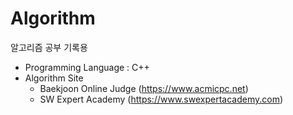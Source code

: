 # Algorithm
알고리즘 공부 기록용

- Programming Language : C++
- Algorithm Site
    - Baekjoon Online Judge (https://www.acmicpc.net)
    - SW Expert Academy (https://www.swexpertacademy.com)
